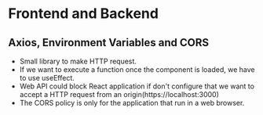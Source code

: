 # Frontend and Backend

## Axios, Environment Variables and CORS
* Small library to make HTTP request.
* If we want to execute a function once the component is loaded, we have to use useEffect.
* Web API could block React application if don't configure that we want to accept a HTTP request from an origin(https://localhost:3000)
* The CORS policy is only for the application that run in a web browser.